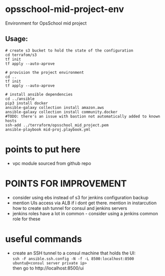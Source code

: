 # opsschool-mid-project-env
Environment for OpsSchool mid project

## Usage:
```
# create s3 bucket to hold the state of the configuration
cd terrafom/s3
tf init
tf apply --auto-aprove

# provision the project environment
cd ..
tf init
tf apply --auto-aprove

# install ansible dependencies
cd ../ansible
pip3 install docker
ansible-galaxy collection install amazon.aws
ansible-galaxy collection install community.docker
#TODO: there's an issue with bastion not automatically added to known hosts
ssh-add ../terraform/opsschool_mid_project.pem
ansible-playbook mid-proj.playbook.yml

```
# points to put here
- vpc module sourced from github repo

# POINTS FOR IMPROVEMENT
- consider using ebs instead of s3 for jenkins configuration backup
- mention UIs access via ALB if i dont get there. mention in instarcution how to create ssh tunnel for consul and jenkins servers
- jenkins roles have a lot in common - consider using a jenkins common role for these

# useful commands
- create an SSH tunnel to a consul machine that holds the UI:</br>
`ssh -F ansible.ssh.config -N -f -L 8500:localhost:8500 ubuntu@<consul server private ip>` 
</br>then go to http://localhost:8500/ui